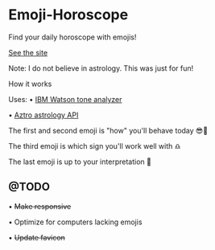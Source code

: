 # Emoji-Horoscope
Find your daily horoscope with emojis!

[See the site](https://emoji-horoscope.appspot.com/)

Note: I do not believe in astrology. This was just for fun!

How it works

Uses: 
• [IBM Watson tone analyzer](https://www.ibm.com/watson/services/tone-analyzer/)

• [Aztro astrology API](https://aztro.readthedocs.io/en/latest/)

The first and second emoji is "how" you'll behave today 
😎🤩

The third emoji is which sign you'll work well with 
♎️

The last emoji is up to your interpretation 
💯

## @TODO
• ~~Make responsive~~

• Optimize for computers lacking emojis

• ~~Update favicon~~
